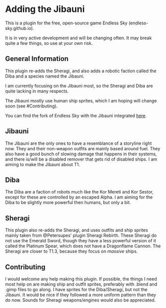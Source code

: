 # Adding the Jibauni

This is a plugin for the free, open-source game Endless Sky (endless-sky.github.io). 

It is in very active development and will be changing often. 
It may break quite a few things, so use at your own risk. 

## General Information
This plugin re-adds the Sheragi, and also adds a robotic faction called the Diba and a species named the Jibauni. 

I am currently focusing on the Jibauni most, so the Sheragi and Diba are quite lacking in many respects. 

The Jibauni mostly use human ship sprites, which I am hoping will change soon (see #Contributing). 

You can find the fork of Endless Sky with the Jibauni integrated [here](https://github.com/Alrodel/endless-sky/tree/Jibauni).

## Jibauni

The Jibauni are the only ones to have a resemblance of a storyline right now. They and their non-weapon outfits are mainly based around fuel. They also have a good bunch of slowing damage that happens in their systems, and there is/will be a disabled remover that gets rid of disabled ships.
I am aiming to make the Jibauni about T1.



## Diba

The Diba are a faction of robots much like the Kor Mereti and Kor Sestor, except for these are controlled by an escaped Alpha. 
I am aiming for the Diba to be slightly more powerful then humans, but only a bit.



## Sheragi

This plugin also re-adds the Sheragi, and uses outfits and ship sprites mainly taken from @Petersupes' plugin Sheragi Rebirth. These Sheragi do not use the Emerald Sword, though they have a less powerful version of it called the Platinum Spear, which does not have a Dragonflame Cannon.
The Sheragi are closer to T1.3, because they focus on _massive_ ships.



## Contributing

I would welcome any help making this plugin. If possible, the things I need most help on are making ship and outfit sprites, preferably with .blend and .gimp files to go along.
I have sprites for the Diba/Sheragi, but not the Jibauni.
It would be nice if they followed a more uniform pattern than they do now. Sounds for Sheragi weapons/engines would also be appreciated.